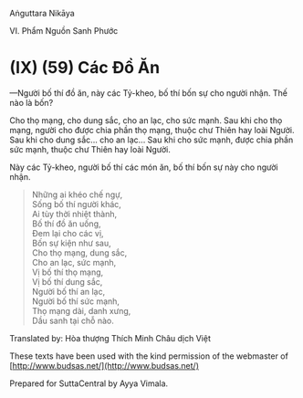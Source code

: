 Aṅguttara Nikāya

VI. Phẩm Nguồn Sanh Phước

# (IX) (59) Các Ðồ Ăn

—Người bố thí đồ ăn, này các Tỷ-kheo, bố thí bốn sự cho người nhận. Thế nào là bốn?

Cho thọ mạng, cho dung sắc, cho an lạc, cho sức mạnh. Sau khi cho thọ mạng, người cho được chia phần thọ mạng, thuộc chư Thiên hay loài Người. Sau khi cho dung sắc... cho an lạc... Sau khi cho sức mạnh, được chia phần sức mạnh, thuộc chư Thiên hay loài Người.

Này các Tỷ-kheo, người bố thí các món ăn, bố thí bốn sự này cho người nhận.

> Những ai khéo chế ngự,  
> Sống bố thí người khác,  
> Ai tùy thời nhiệt thành,  
> Bố thí đồ ăn uống,  
> Ðem lại cho các vị,  
> Bốn sự kiện như sau,  
> Cho thọ mạng, dung sắc,  
> Cho an lạc, sức mạnh,  
> Vị bố thí thọ mạng,  
> Vị bố thí dung sắc,  
> Người bố thí an lạc,  
> Người bố thí sức mạnh,  
> Thọ mạng dài, danh xưng,  
> Dầu sanh tại chỗ nào.

Translated by: Hòa thượng Thích Minh Châu dịch Việt

These texts have been used with the kind permission of the webmaster of [http://www.budsas.net/](http://www.budsas.net/)

Prepared for SuttaCentral by Ayya Vimala.
